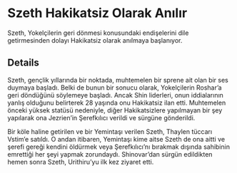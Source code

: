 # Szeth Hakikatsiz Olarak Anılır
Szeth, Yokelçilerin geri dönmesi konusundaki endişelerini dile getirmesinden dolayı Hakikatsiz olarak anılmaya başlanıyor.

## Details
Szeth, gençlik yıllarında bir noktada, muhtemelen bir sprene ait olan bir ses duymaya başladı. Belki de bunun bir sonucu olarak, Yokelçilerin Roshar’a geri döndüğünü söylemeye başladı. Ancak Shin liderleri, onun iddialarının yanlış olduğunu belirterek 28 yaşında onu Hakikatsiz ilan etti. Muhtemelen önceki yüksek statüsü nedeniyle, diğer Hakikatsizlere yapılmayan bir şey yapılarak ona Jezrien’in Şerefkılıcı verildi ve sürgüne gönderildi.  

Bir köle haline getirilen ve bir Yemintaşı verilen Szeth, Thaylen tüccarı Vstim’e satıldı. O andan itibaren, Yemintaşı kime aitse Szeth de ona aitti ve şerefi gereği kendini öldürmek veya Şerefkılıcı’nı bırakmak dışında sahibinin emrettiği her şeyi yapmak zorundaydı. Shinovar’dan sürgün edildikten hemen sonra Szeth, Urithiru’yu ilk kez ziyaret etti.
